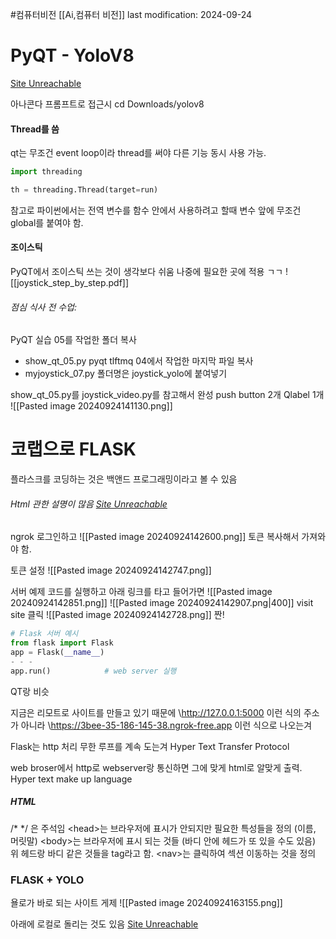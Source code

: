 #컴퓨터비전 
[[Ai,컴퓨터 비전]]
last modification: 2024-09-24

# PyQT - YoloV8
[Site Unreachable](https://colab.research.google.com/drive/1JOpZY6_yXbXBglRunDzyHFkFru44YTPY)

아나콘다 프롬프트로 접근시
cd Downloads/yolov8

#### Thread를 씀
qt는 무조건 event loop이라 thread를 써야 다른 기능 동시 사용 가능.
```python
import threading

th = threading.Thread(target=run)
```

참고로 파이썬에서는 전역 변수를 함수 안에서 사용하려고  할때 변수 앞에 무조건 global를 붙여야 함.

#### 조이스틱
PyQT에서 조이스틱 쓰는 것이 생각보다 쉬움
나중에 필요한 곳에 적용 ㄱㄱ
![[joystick_step_by_step.pdf]]

###### 점심 식사 전 수업:
PyQT 실습 05를 작업한 폴더 복사
- show_qt_05.py
pyqt tlftmq 04에서 작업한 마지막 파일 복사
- myjoystick_07.py
폴더명은 joystick_yolo에 붙여넣기

show_qt_05.py를 joystick_video.py를 참고해서 완성 
push button 2개
Qlabel 1개 
![[Pasted image 20240924141130.png]]

# 코랩으로 FLASK
플라스크를 코딩하는 것은 백앤드 프로그래밍이라고 볼 수 있음
###### Html 관한 설명이 많음 [Site Unreachable](https://colab.research.google.com/drive/1hSxd6zDJhFu3pWZCDOonWS8L9umTuNFq#scrollTo=F4Zsx1wRynYK)

ngrok 로그인하고
![[Pasted image 20240924142600.png]]
토큰 복사해서 가져와야 함.

토큰 설정
![[Pasted image 20240924142747.png]]

서버 예제 코드를 실행하고 아래 링크를 타고 들어가면
![[Pasted image 20240924142851.png]]
![[Pasted image 20240924142907.png|400]]
visit site 클릭
![[Pasted image 20240924142728.png]]
짠!

```python
# Flask 서버 예시
from flask import Flask
app = Flask(__name__)
- - -
app.run()            # web server 실행
```
QT랑 비슷

지금은 리모트로 사이트를 만들고 있기 때문에
\http://127.0.0.1:5000 이런 식의 주소가 아니라
\https://3bee-35-186-145-38.ngrok-free.app 이런 식으로 나오는겨

Flask는 http 처리 무한 루프를 계속 도는겨
Hyper Text Transfer Protocol

web broser에서 http로 webserver랑 통신하면 그에 맞게 html로 알맞게 출력.
Hyper text make up language

##### HTML
\/\*  \*\/ 은 주석임
\<head>는 브라우저에 표시가 안되지만 필요한 특성들을 정의 (이름, 머릿말)
\<body>는 브라우저에 표시 되는 것들 (바디 안에 헤드가 또 있을 수도 있음)
위 헤드랑 바디 같은 것들을 tag라고 함.
\<nav>는 클릭하여 섹션 이동하는 것을 정의


### FLASK + YOLO
욜로가 바로 되는 사이트 게제
![[Pasted image 20240924163155.png]]

아래에 로컬로 돌리는 것도 있음
[Site Unreachable](https://colab.research.google.com/drive/1hSxd6zDJhFu3pWZCDOonWS8L9umTuNFq)